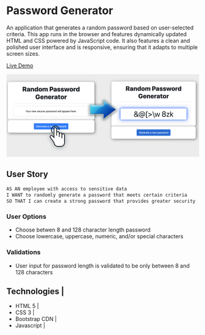 # Password Generator
An application that generates a random password based on user-selected criteria. This app runs in the browser and features dynamically updated HTML and CSS powered by JavaScript code. It also features a clean and polished user interface and is responsive, ensuring that it adapts to multiple screen sizes.

<a href="https://b0rgbart3.github.io/password-generator/">Live Demo</a><br>

![password generator demo](rpg_readme_graphic.jpg)

## User Story

```
AS AN employee with access to sensitive data
I WANT to randomly generate a password that meets certain criteria
SO THAT I can create a strong password that provides greater security
```

### User Options

* Choose betwen 8 and 128 character length password
* Choose lowercase, uppercase, numeric, and/or special characters

### Validations

* User input for password length is validated to be only between 8 and 128 characters

Technologies | 
------------ 
* HTML 5 |
* CSS 3 |
* Bootstrap CDN |
* Javascript |


